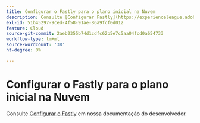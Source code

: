 ```yaml
---
title: Configurar o Fastly para o plano inicial na Nuvem
description: Consulte [Configurar Fastly](https://experienceleague.adobe.com/en/docs/commerce-cloud-service/user-guide/cdn/setup-fastly/fastly-configuration) em nossa documentação do desenvolvedor.
exl-id: 51b45297-9ced-4f58-91ae-86a9fcf0d012
feature: Cloud
source-git-commit: 2aeb2355b74d1cdfc62b5e7c5aa04fcd0a654733
workflow-type: tm+mt
source-wordcount: '38'
ht-degree: 0%

---
```


# Configurar o Fastly para o plano inicial na Nuvem

Consulte [Configurar o Fastly](https://experienceleague.adobe.com/en/docs/commerce-cloud-service/user-guide/cdn/setup-fastly/fastly-configuration) em nossa documentação do desenvolvedor.
